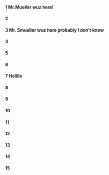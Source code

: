 #### 1 Mr.Mueller wuz here!
#### 2
#### 3 Mr. Smueller wuz here probably I don't know
#### 4
#### 5
#### 6
#### 7 Hellllo
#### 8
#### 9
#### 10
#### 11 
#### 12
#### 13
#### 14
#### 15